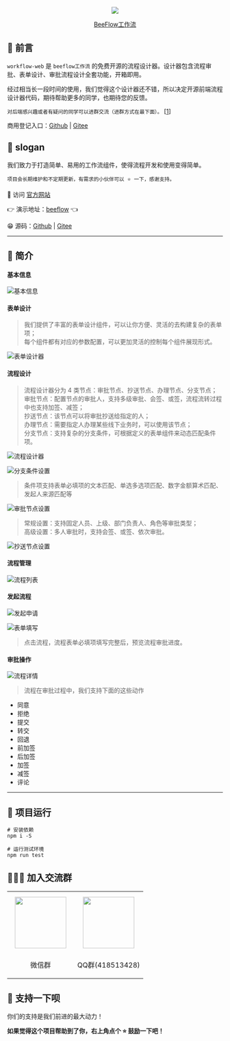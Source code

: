 <p align="center">
<img src="https://ecs-public.oss-cn-shanghai.aliyuncs.com/beeflow.png">
<p align="center"><a href="https://www.beeflow.top" target="_blank">BeeFlow工作流</a></p>
</p>

## 🐼 前言

`workflow-web` 是 `beeflow工作流` 的免费开源的流程设计器。设计器包含流程审批、表单设计、审批流程设计全套功能，开箱即用。

经过相当长一段时间的使用，我们觉得这个设计器还不错，所以决定开源前端流程设计器代码，期待帮助更多的同学，也期待您的反馈。

`对后端感兴趣或者有疑问的同学可以进群交流（进群方式在最下面）。` [[1](#-加入交流群)]

商用登记入口：[Github](https://github.com/zhangjinlibra/workflow-web/issues/1) | [Gitee](https://gitee.com/zhangjinlibra/workflow-engine/issues/I8MF6Q)

## 🐰 slogan

我们致力于打造简单、易用的工作流组件，使得流程开发和使用变得简单。

`项目会长期维护和不定期更新，有需求的小伙伴可以 ⭐ 一下，感谢支持。`

🏡 访问 [官方网站](https://www.beeflow.top)

👉 演示地址：[beeflow](http://49.235.72.105:8080) 👈

😁 源码：[Github](https://github.com/zhangjinlibra/workflow-web.git) | [Gitee](https://gitee.com/zhangjinlibra/beeflow-engine)

---

## 🦝 简介

#### **基本信息**

![基本信息](https://ecs-public.oss-cn-shanghai.aliyuncs.com/readme10.png)

#### **表单设计**

> 我们提供了丰富的表单设计组件，可以让你方便、灵活的去构建复杂的表单项； \
> 每个组件都有对应的参数配置，可以更加灵活的控制每个组件展现形式。

![表单设计器](https://ecs-public.oss-cn-shanghai.aliyuncs.com/readme1.png)

#### **流程设计**

> 流程设计器分为 4 类节点：审批节点、抄送节点、办理节点、分支节点；\
> 审批节点：配置节点的审批人，支持多级审批、会签、或签，流程流转过程中也支持加签、减签；\
> 抄送节点：该节点可以将审批抄送给指定的人；\
> 办理节点：需要指定人办理某些线下业务时，可以使用该节点；\
> 分支节点：支持复杂的分支条件，可根据定义的表单组件来动态匹配条件项。

![流程设计器](https://ecs-public.oss-cn-shanghai.aliyuncs.com/readme2.png)

![分支条件设置](https://ecs-public.oss-cn-shanghai.aliyuncs.com/readme3.png)

> 条件项支持表单必填项的文本匹配、单选多选项匹配、数字金额算术匹配、发起人来源匹配等

![审批节点设置](https://ecs-public.oss-cn-shanghai.aliyuncs.com/readme4.png)

> 常规设置：支持固定人员、上级、部门负责人、角色等审批类型；\
> 高级设置：多人审批时，支持会签、或签、依次审批。

![抄送节点设置](https://ecs-public.oss-cn-shanghai.aliyuncs.com/readme5.png)

#### **流程管理**

![流程列表](https://ecs-public.oss-cn-shanghai.aliyuncs.com/readme6.png)

#### **发起流程**

![发起申请](https://ecs-public.oss-cn-shanghai.aliyuncs.com/readme7.png)

![表单填写](https://ecs-public.oss-cn-shanghai.aliyuncs.com/readme8.png)

> 点击流程，流程表单必填项填写完整后，预览流程审批进度。

#### **审批操作**

![流程详情](https://ecs-public.oss-cn-shanghai.aliyuncs.com/readme9.png)

> 流程在审批过程中，我们支持下面的这些动作

- 同意
- 拒绝
- 提交
- 转交
- 回退
- 前加签
- 后加签
- 加签
- 减签
- 评论

---

## 🐯 项目运行

```
# 安装依赖
npm i -S

# 运行测试环境
npm run test
```

## 👨‍👦‍👦 加入交流群

<table>
  <tbody>
    <tr>
      <td align="center" valign="middle">
        <img src="https://inus-markdown.oss-cn-beijing.aliyuncs.com/img/weichat_qcode_qun.png" class="no-zoom" style="width:120px;margin: 10px;">
        <p>微信群</p>
      </td>
      <td align="center" valign="middle">
        <img src="https://inus-markdown.oss-cn-beijing.aliyuncs.com/img/qq_qcode_qun.png" class="no-zoom" style="width:120px;margin: 10px;">
        <p>QQ群(418513428)</p>
      </td>
    </tr>
  </tbody>
</table>

## 🫶 支持一下呗

你们的支持是我们前进的最大动力！

**如果觉得这个项目帮助到了你，右上角点个 ⭐ 鼓励一下吧！**
